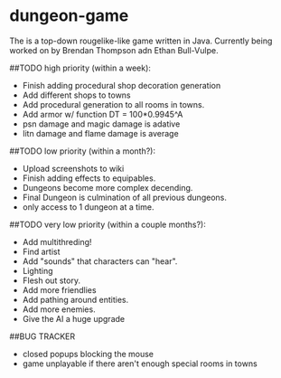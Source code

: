 # dungeon-game
The is a top-down rougelike-like game written in Java. Currently being worked on by Brendan Thompson adn Ethan  Bull-Vulpe.

##TODO high priority (within a week):
* Finish adding procedural shop decoration generation
* Add different shops to towns
* Add procedural generation to all rooms in towns.
* Add armor w/ function DT = 100*0.9945^A
* psn damage and magic damage is adative
* litn damage and flame damage is average

##TODO low priority (within a month?):
* Upload screenshots to wiki
* Finish adding effects to equipables.
* Dungeons become more complex decending.
* Final Dungeon is culmination of all previous dungeons.
* only access to 1 dungeon at a time.

##TODO very low priority (within a couple months?):
* Add multithreding!
* Find artist
* Add "sounds" that characters can "hear".
* Lighting
* Flesh out story.
* Add more friendlies
* Add pathing around entities.
* Add more enemies.
* Give the AI a huge upgrade

##BUG TRACKER
* closed popups blocking the mouse
* game unplayable if there aren't enough special rooms in towns
